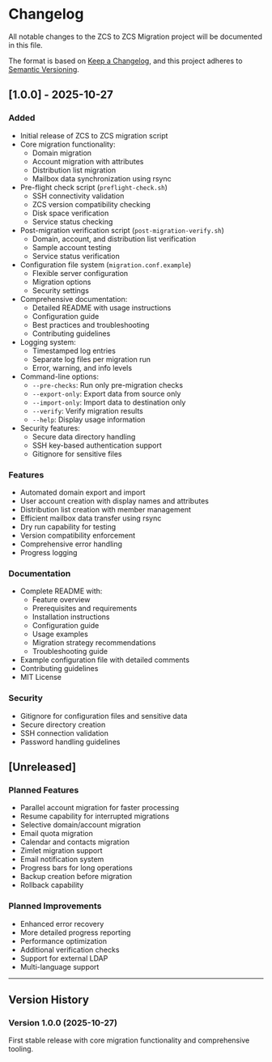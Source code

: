 # Changelog

All notable changes to the ZCS to ZCS Migration project will be documented in this file.

The format is based on [Keep a Changelog](https://keepachangelog.com/en/1.0.0/),
and this project adheres to [Semantic Versioning](https://semver.org/spec/v2.0.0.html).

## [1.0.0] - 2025-10-27

### Added
- Initial release of ZCS to ZCS migration script
- Core migration functionality:
  - Domain migration
  - Account migration with attributes
  - Distribution list migration
  - Mailbox data synchronization using rsync
- Pre-flight check script (`preflight-check.sh`)
  - SSH connectivity validation
  - ZCS version compatibility checking
  - Disk space verification
  - Service status checking
- Post-migration verification script (`post-migration-verify.sh`)
  - Domain, account, and distribution list verification
  - Sample account testing
  - Service status verification
- Configuration file system (`migration.conf.example`)
  - Flexible server configuration
  - Migration options
  - Security settings
- Comprehensive documentation:
  - Detailed README with usage instructions
  - Configuration guide
  - Best practices and troubleshooting
  - Contributing guidelines
- Logging system:
  - Timestamped log entries
  - Separate log files per migration run
  - Error, warning, and info levels
- Command-line options:
  - `--pre-checks`: Run only pre-migration checks
  - `--export-only`: Export data from source only
  - `--import-only`: Import data to destination only
  - `--verify`: Verify migration results
  - `--help`: Display usage information
- Security features:
  - Secure data directory handling
  - SSH key-based authentication support
  - Gitignore for sensitive files

### Features
- Automated domain export and import
- User account creation with display names and attributes
- Distribution list creation with member management
- Efficient mailbox data transfer using rsync
- Dry run capability for testing
- Version compatibility enforcement
- Comprehensive error handling
- Progress logging

### Documentation
- Complete README with:
  - Feature overview
  - Prerequisites and requirements
  - Installation instructions
  - Configuration guide
  - Usage examples
  - Migration strategy recommendations
  - Troubleshooting guide
- Example configuration file with detailed comments
- Contributing guidelines
- MIT License

### Security
- Gitignore for configuration files and sensitive data
- Secure directory creation
- SSH connection validation
- Password handling guidelines

## [Unreleased]

### Planned Features
- Parallel account migration for faster processing
- Resume capability for interrupted migrations
- Selective domain/account migration
- Email quota migration
- Calendar and contacts migration
- Zimlet migration support
- Email notification system
- Progress bars for long operations
- Backup creation before migration
- Rollback capability

### Planned Improvements
- Enhanced error recovery
- More detailed progress reporting
- Performance optimization
- Additional verification checks
- Support for external LDAP
- Multi-language support

---

## Version History

### Version 1.0.0 (2025-10-27)
First stable release with core migration functionality and comprehensive tooling.
